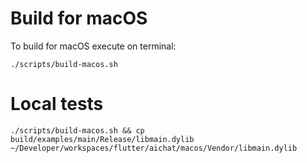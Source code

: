 # Build for macOS

To build for macOS execute on terminal:

```
./scripts/build-macos.sh
```

# Local tests

```
./scripts/build-macos.sh && cp build/examples/main/Release/libmain.dylib ~/Developer/workspaces/flutter/aichat/macos/Vendor/libmain.dylib
```
